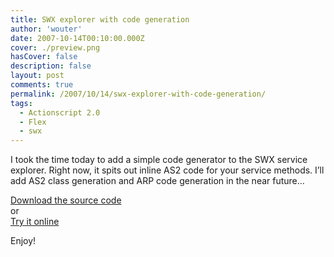 ```yaml
---
title: SWX explorer with code generation
author: 'wouter'
date: 2007-10-14T00:10:00.000Z
cover: ./preview.png
hasCover: false
description: false
layout: post
comments: true
permalink: /2007/10/14/swx-explorer-with-code-generation/
tags:
  - Actionscript 2.0
  - Flex
  - swx
---
```

I took the time today to add a simple code generator to the SWX service explorer. Right now, it spits out inline AS2 code for your service methods. I’ll add AS2 class generation and ARP code generation in the near future…

[Download the source code][1]  
or  
[Try it online][2]

Enjoy!

 [1]: /wp-content/uploads/2007/10/swx_explorer_codegenerator_01.zip ""
 [2]: http://labs.aboutme.be/swx/php/explorer/